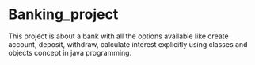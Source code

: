# Banking_project
This project is about a bank with all the options available like create account, deposit, withdraw, calculate interest explicitly  using classes and objects concept in java programming.
